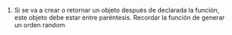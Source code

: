 1. Si se va a crear o retornar un objeto después de declarada la función, este objeto debe estar entre paréntesis. Recordar la función de generar un orden random